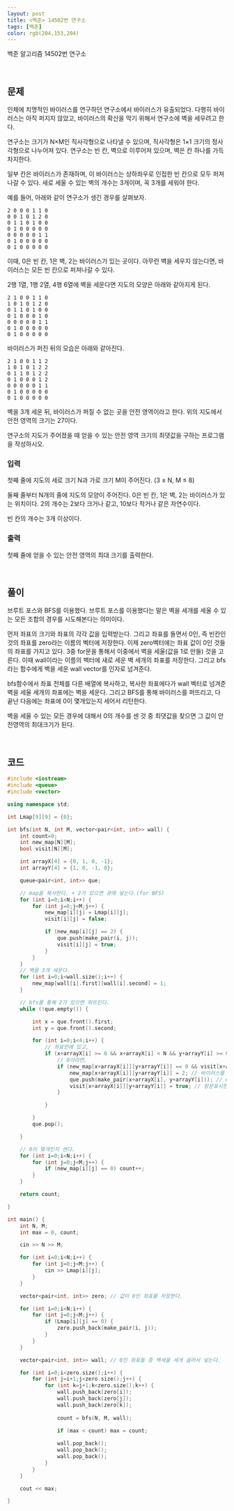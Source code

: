 ```yaml
---
layout: post
title: <백준> 14502번 연구소
tags: [백준]
color: rgb(204,153,204)
---
```


백준 알고리즘 14502번 연구소

[백준14502]: https://www.acmicpc.net/problem/14502	"백준 14502"

<br>

## 문제

 인체에 치명적인 바이러스를 연구하던 연구소에서 바이러스가 유출되었다. 다행히 바이러스는 아직 퍼지지 않았고, 바이러스의 확산을 막기 위해서 연구소에 벽을 세우려고 한다.

연구소는 크기가 N×M인 직사각형으로 나타낼 수 있으며, 직사각형은 1×1 크기의 정사각형으로 나누어져 있다. 연구소는 빈 칸, 벽으로 이루어져 있으며, 벽은 칸 하나를 가득 차지한다. 

일부 칸은 바이러스가 존재하며, 이 바이러스는 상하좌우로 인접한 빈 칸으로 모두 퍼져나갈 수 있다. 새로 세울 수 있는 벽의 개수는 3개이며, 꼭 3개를 세워야 한다.

예를 들어, 아래와 같이 연구소가 생긴 경우를 살펴보자.

```
2 0 0 0 1 1 0
0 0 1 0 1 2 0
0 1 1 0 1 0 0
0 1 0 0 0 0 0
0 0 0 0 0 1 1
0 1 0 0 0 0 0
0 1 0 0 0 0 0
```

이때, 0은 빈 칸, 1은 벽, 2는 바이러스가 있는 곳이다. 아무런 벽을 세우지 않는다면, 바이러스는 모든 빈 칸으로 퍼져나갈 수 있다.

2행 1열, 1행 2열, 4행 6열에 벽을 세운다면 지도의 모양은 아래와 같아지게 된다.

```
2 1 0 0 1 1 0
1 0 1 0 1 2 0
0 1 1 0 1 0 0
0 1 0 0 0 1 0
0 0 0 0 0 1 1
0 1 0 0 0 0 0
0 1 0 0 0 0 0
```

바이러스가 퍼진 뒤의 모습은 아래와 같아진다.

```
2 1 0 0 1 1 2
1 0 1 0 1 2 2
0 1 1 0 1 2 2
0 1 0 0 0 1 2
0 0 0 0 0 1 1
0 1 0 0 0 0 0
0 1 0 0 0 0 0
```

벽을 3개 세운 뒤, 바이러스가 퍼질 수 없는 곳을 안전 영역이라고 한다. 위의 지도에서 안전 영역의 크기는 27이다.

연구소의 지도가 주어졌을 때 얻을 수 있는 안전 영역 크기의 최댓값을 구하는 프로그램을 작성하시오.

### 입력

첫째 줄에 지도의 세로 크기 N과 가로 크기 M이 주어진다. (3 ≤ N, M ≤ 8)

둘째 줄부터 N개의 줄에 지도의 모양이 주어진다. 0은 빈 칸, 1은 벽, 2는 바이러스가 있는 위치이다. 2의 개수는 2보다 크거나 같고, 10보다 작거나 같은 자연수이다.

빈 칸의 개수는 3개 이상이다.

### 출력

첫째 줄에 얻을 수 있는 안전 영역의 최대 크기를 출력한다. 

<br>

## 풀이

 브루트 포스와 BFS를 이용했다. 브루트 포스를 이용했다는 말은 벽을 세개를 세울 수 있는 모든 조합의 경우를 시도해본다는 의미이다. 

 먼저 좌표의 크기와 좌표의 각각 값을 입력받는다. 그리고 좌표를 돌면서 0인, 즉 빈칸인 것의 좌표를 zero라는 이름의 벡터에 저장한다. 이제 zero벡터에는 좌표 값이 0인 것들의 좌표를 가지고 있다. 3중 for문을 통해서 이중에서 벽을 세울(값을 1로 만들) 것을 고른다. 이때 wall이라는 이름의 벡터에 새로 세운 벽 세개의 좌표를 저장한다. 그리고 bfs라는 함수에게 벽을 세운 wall vector를 인자로 넘겨준다. 

 bfs함수에서 좌표 전체를 다른 배열에 복사하고, 복사한 좌표에다가 wall 벡터로 넘겨준 벽을 세울 세개의 좌표에는 벽을 세운다. 그리고 BFS를 통해 바이러스를 퍼뜨리고, 다 끝난 다음에는 좌표에 0이 몇개있는지 세어서 리턴한다. 

 벽을 세울 수 있는 모든 경우에 대해서 0의 개수를 센 것 중 최댓값을 찾으면 그 값이 안전영역의 최대크기가 된다.  



<br>

## 코드

```C++
#include <iostream>
#include <queue>
#include <vector>

using namespace std;

int Lmap[9][9] = {0};

int bfs(int N, int M, vector<pair<int, int>> wall) {
    int count=0;
    int new_map[N][M];
    bool visit[N][M];

    int arrayX[4] = {0, 1, 0, -1};
    int arrayY[4] = {1, 0, -1, 0};

    queue<pair<int, int>> que;

    // map을 복사한다. + 2가 있으면 큐에 넣는다.(for BFS)
    for (int i=0;i<N;i++) {
        for (int j=0;j<M;j++) {
            new_map[i][j] = Lmap[i][j];
            visit[i][j] = false;

            if (new_map[i][j] == 2) {
                que.push(make_pair(i, j)); 
                visit[i][j] = true;
            }
        }
    }
    // 벽을 3개 세운다. 
    for (int i=0;i<wall.size();i++) {
        new_map[wall[i].first][wall[i].second] = 1;
    }

    // bfs를 통해 2가 있으면 퍼뜨린다. 
    while (!que.empty()) {

        int x = que.front().first;
        int y = que.front().second;

        for (int i=0;i<4;i++) {
            // 좌표안에 있고, 
            if (x+arrayX[i] >= 0 && x+arrayX[i] < N && y+arrayY[i] >= 0 && y+arrayY[i] < M) {
                // 0이라면, 
                if (new_map[x+arrayX[i]][y+arrayY[i]] == 0 && visit[x+arrayX[i]][y+arrayY[i]] == false) {
                    new_map[x+arrayX[i]][y+arrayY[i]] = 2; // 바이러스를 퍼뜨린다. 
                    que.push(make_pair(x+arrayX[i], y+arrayY[i])); // que에 넣는다.
                    visit[x+arrayX[i]][y+arrayY[i]] = true; // 방문표시한다.
                }

            }

        }
        que.pop();

    }

    // 0이 몇개인지 센다.
    for (int i=0;i<N;i++) {
        for (int j=0;j<M;j++) {
            if (new_map[i][j] == 0) count++;
        }
    }

    return count;

}

int main() {
    int N, M;
    int max = 0, count;

    cin >> N >> M;

    for (int i=0;i<N;i++) {
        for (int j=0;j<M;j++) {
            cin >> Lmap[i][j]; 
        }
    }

    vector<pair<int, int>> zero; // 값이 0인 좌표를 저장한다. 

    for (int i=0;i<N;i++) {
        for (int j=0;j<M;j++) {
            if (Lmap[i][j] == 0) {
                zero.push_back(make_pair(i, j));
            }
        }
    }

    vector<pair<int, int>> wall; // 0인 좌표들 중 벽세울 세개 골라서 넣는다.  

    for (int i=0;i<zero.size();i++) {
        for (int j=i+1;j<zero.size();j++) {
            for (int k=j+1;k<zero.size();k++) {
                wall.push_back(zero[i]);
                wall.push_back(zero[j]);
                wall.push_back(zero[k]);
                
                count = bfs(N, M, wall);
                
                if (max < count) max = count;

                wall.pop_back();
                wall.pop_back();
                wall.pop_back();
            }
        }
    }

    cout << max;

}


```


